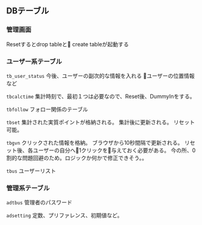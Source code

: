 
## DBテーブル

### 管理画面

Resetするとdrop tableと create tableが起動する

### ユーザー系テーブル

`tb_user_status`
今後、ユーザーの副次的な情報を入れる
ユーザーの位置情報など

`tbcalctime`
集計時刻で、最初１つは必要なので、Reset後、DummyInをする。

`tbfollow`
フォロー関係のテーブル

`tbset`
集計された実質ポイントが格納される。
集計後に更新される。
リセット可能。

`tbgvn`
クリックされた情報を格納。
ブラウザから10秒間隔で更新される。
リセット後、各ユーザーの自分へ1クリックを与えておく必要がある。
今の所、0割的な問題回避のため。ロジックか何かで修正できそう。。

`tbus`
ユーザーリスト

### 管理系テーブル
`adtbus`
管理者のパスワード

`adsetting`
定数、プリファレンス、初期値など。



